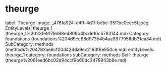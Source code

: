 # theurge

label: Theurge
Image: _476fa924-c4ff-4d1f-bebe-35f1be0ecc5f.jpeg
EntityLevels: theurge_1 (theurge_1%20231e9179d98e4809b4bcde16c6783144.md)
Category: foundations (foundations%204d9ce68d973b4b4aa9877956db31ca34.md)
SubCategory: methods (methods%204783ae6cf00d424da9ec2183f6e950ce.md)
entityLevels: theurge_1
category: foundations
subCategory: methods
Self: theurge (theurge%2061eed6bc02d94ccf9b60dc3478943b8e.md)

[](Untitled%20b4b35072fd114e83b366a0d74ff041dd.md)